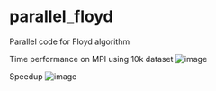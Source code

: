 # parallel_floyd
Parallel code for Floyd algorithm

 
Time performance on MPI using 10k dataset
![image](https://user-images.githubusercontent.com/13025295/43747405-56adb75e-999e-11e8-9a85-93a443fa8d88.png)

Speedup
![image](https://user-images.githubusercontent.com/13025295/43747433-8b350860-999e-11e8-9126-8e5f001e5b12.png)

